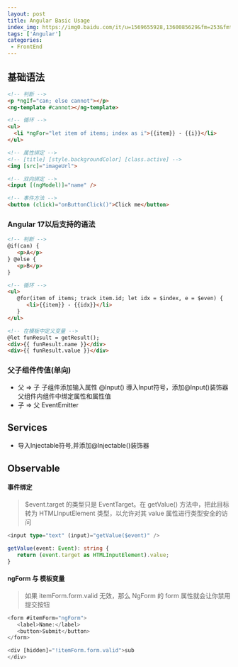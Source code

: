```yaml
---
layout: post
title: Angular Basic Usage
index_img: https://img0.baidu.com/it/u=1569655928,1360085629&fm=253&fmt=auto&app=138&f=JPEG?w=750&h=375
tags: ['Angular']
categories:
 - FrontEnd
---
```


## 基础语法

```html
<!-- 判断 -->
<p *ngIf="can; else cannot"></p>
<ng-template #cannot></ng-template>

<!-- 循环 -->
<ul>
  <li *ngFor="let item of items; index as i">{{item}} - {{i}}</li>
</ul>

<!-- 属性绑定 -->
<!-- [title] [style.backgroundColor] [class.active] -->
<img [src]="imageUrl">

<!-- 双向绑定 -->
<input [(ngModel)]="name" />

<!-- 事件方法 -->
<button (click)="onButtonClick()">Click me</button>
```

### Angular 17以后支持的语法

```html
<!-- 判断 -->
@if(can) {
   <p>A</p>
} @else {
   <p>B</p>
}

<!-- 循环 -->
<ul>
   @for(item of items; track item.id; let idx = $index, e = $even) {
      <li>{{item}} - {{idx}}</li>
   }
</ul>

<!-- 在模板中定义变量 -->
@let funResult = getResult();
<div>{{ funResult.name }}</div>
<div>{{ funResult.value }}</div>
```

### 父子组件传值(单向)

- 父 => 子
    子组件添加输入属性 @Input()  導入Input符号，添加@Input()装饰器
    父组件内组件中绑定属性和属性值
- 子 => 父
    EventEmitter

## Services
- 导入Injectable符号,并添加@Injectable()装饰器

## Observable

#### 事件绑定

> $event.target 的类型只是 EventTarget。在 getValue() 方法中，把此目标转为 HTMLInputElement 类型，以允许对其 value 属性进行类型安全的访问

```ts
<input type="text" (input)="getValue($event)" />

getValue(event: Event): string {
   return (event.target as HTMLInputElement).value;
}
```

#### ngForm 与 模板变量

> 如果 itemForm.form.valid 无效，那么 NgForm 的 form 属性就会让你禁用提交按钮

```ts
<form #itemForm="ngForm">
   <label>Name:</label>
   <button>Submit</button>
</form>

<div [hidden]="!itemForm.form.valid">sub
</div>
```